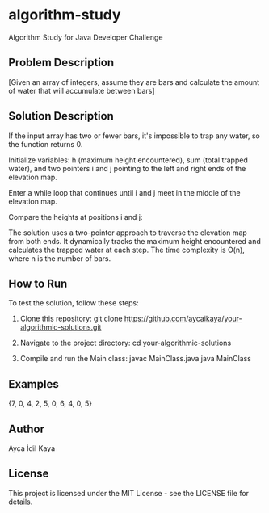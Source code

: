 # algorithm-study
Algorithm Study for Java Developer Challenge


## Problem Description
[Given an array of integers, assume they are bars and calculate the amount of water that will accumulate between bars]

## Solution Description

If the input array has two or fewer bars, it's impossible to trap any water, so the function returns 0.

Initialize variables: h (maximum height encountered), sum (total trapped water), and two pointers i and j pointing to the left and right ends of the elevation map.

Enter a while loop that continues until i and j meet in the middle of the elevation map.

Compare the heights at positions i and j:

The solution uses a two-pointer approach to traverse the elevation map from both ends. It dynamically tracks the maximum height encountered and calculates the trapped water at each step. The time complexity is O(n), where n is the number of bars.

## How to Run
To test the solution, follow these steps:

1. Clone this repository:
   git clone https://github.com/aycaikaya/your-algorithmic-solutions.git

2. Navigate to the project directory:
   cd your-algorithmic-solutions

3. Compile and run the Main class:
   javac MainClass.java
   java MainClass

   
## Examples
{7, 0, 4, 2, 5, 0, 6, 4, 0, 5}


## Author
Ayça İdil Kaya


## License
This project is licensed under the MIT License - see the LICENSE file for details.

